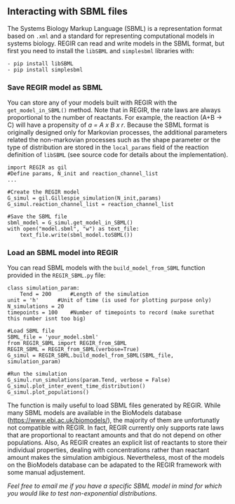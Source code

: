 ## Interacting with SBML files

The Systems Biology Markup Language (SBML) is a representation format based on `.xml` and a standard for representing computational models in systems biology. REGIR can read and write models in the SBML format, but first you need to install the `libSBML` and `simplesbml` libraries with:

	- pip install libSBML
	- pip install simplesbml
	

### Save REGIR model as SBML
You can store any of your models built with REGIR with the `get_model_in_SBML()` method. Note that in REGIR, the rate laws are always proportional to the number of reactants. For example, the reaction (A+B -> C) will have a propensity of *a = A x B x r*. Because the SBML format is originally designed only for Markovian processes, the additional parameters related the non-markovian processes such as the shape parameter or the type of distribution are stored in the `local_params` field of the reaction definition of `libSBML` (see source code for details about the implementation).

    import REGIR as gil
    #Define params, N_init and reaction_channel_list
    ...
    
    #Create the REGIR model
    G_simul = gil.Gillespie_simulation(N_init,params)
    G_simul.reaction_channel_list = reaction_channel_list
    
    #Save the SBML file
    sbml_model = G_simul.get_model_in_SBML()
    with open("model.sbml", "w") as text_file:
        text_file.write(sbml_model.toSBML())

 
### Load an SBML model into REGIR
You can read SBML models with the `build_model_from_SBML` function provided in the `REGIR_SBML.py` file:

    class simulation_param:
    	Tend = 200		#Length of the simulation
	unit = 'h'		#Unit of time (is used for plotting purpose only)
	N_simulations = 20	
	timepoints = 100	#Number of timepoints to record (make surethat this number isnt too big)
    
    #Load SBML file
    SBML_file = 'your_model.sbml'
    from REGIR_SBML import REGIR_from_SBML
    REGIR_SBML = REGIR_from_SBML(verbose=True)
    G_simul = REGIR_SBML.build_model_from_SBML(SBML_file, simulation_param)
  
    #Run the simulation
    G_simul.run_simulations(param.Tend, verbose = False)
    G_simul.plot_inter_event_time_distribution()
    G_simul.plot_populations()
 
The function is maily useful to load SBML files generated by REGIR. While many SBML models are available in the BioModels database (https://www.ebi.ac.uk/biomodels/), the majority of them are unfortunatly not compatible with REGIR. In fact, REGIR currently only supports rate laws that are proportional to reactant amounts and that do not depend on other populations. Also, As REGIR creates an explicit list of reactants to store their individual properties, dealing with concentrations rather than reactant amount makes the simulation ambigious. Nevertheless, most of the models on the BioModels database can be adapated to the REGIR framework with some manual adjustement. 

*Feel free to email me if you have a specific SBML model in mind for which you would like to test non-exponential distributions.*
